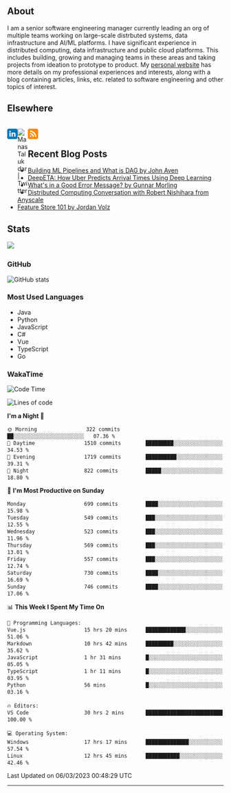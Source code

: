 ## About

I am a senior software engineering manager currently leading an org of multiple teams working on large-scale distrbuted systems, data infrastructure and AI/ML platforms. I have significant experience in distributed computing, data infrastructure and public cloud platforms. This includes building, growing and managing teams in these areas and taking projects from ideation to prototype to product. My [personal website](https://manastalukdar.github.io/) has more details on my professional experiences and interests, along with a blog containing articles, links, etc. related to software engineering and other topics of interest.

## Elsewhere

</br>

<a href="https://www.linkedin.com/in/manastalukdar" target="_blank">
  <img align="left" alt="Manas Talukdar | Linkedin" width="24px" src="https://raw.githubusercontent.com/edent/SuperTinyIcons/master/images/svg/linkedin.svg" />
</a>
<a href="https://www.twitter.com/manastalukdar" target="_blank">
  <img align="left" alt="Manas Talukdar | Twitter" width="24px" src="https://github.com/TheDudeThatCode/TheDudeThatCode/blob/master/Assets/Twitter.svg" />
</a>
<a href="https://manastalukdar.github.io/" target="_blank">
  <img align="left" alt="Manas Talukdar | Website" width="24px" src="https://github.com/edent/SuperTinyIcons/blob/master/images/svg/rss.svg" />
</a>

</br>

## Recent Blog Posts

<!-- BLOG:START -->
- [Building ML Pipelines and What is DAG by John Aven](https://manastalukdar.github.io/blog/2022/03/21/building-ml-pipelines-dag/)
- [DeepETA: How Uber Predicts Arrival Times Using Deep Learning](https://manastalukdar.github.io/blog/2022/03/21/deepeta-uber-predicts-arrival-times-deep-learning/)
- [What&#39;s in a Good Error Message? by Gunnar Morling](https://manastalukdar.github.io/blog/2022/02/11/good-error-message-gunnar-morling/)
- [Distributed Computing Conversation with Robert Nishihara from Anyscale](https://manastalukdar.github.io/blog/2022/01/24/distributed-computing-conversation-robert-nishihara-anyscale/)
- [Feature Store 101 by Jordan Volz](https://manastalukdar.github.io/blog/2022/01/22/feature-store-101-jordan-volz/)
<!-- BLOG:END -->

## Stats

![](https://komarev.com/ghpvc/?username=manastalukdar)

### GitHub

![GitHub stats](https://github-readme-stats.vercel.app/api?username=manastalukdar&show_icons=true&hide_border=true&hide_rank=true&hide_title=true&icon_color=79ff97&text_color=cecac3&bg_color=4d4b4b)

### Most Used Languages

- Java
- Python
- JavaScript
- C#
- Vue
- TypeScript
- Go

<!--
![Top Langs](https://github-readme-stats.vercel.app/api/top-langs/?username=manastalukdar&layout=compact&hide_border=true&hide_title=true&icon_color=79ff97&text_color=cecac3&bg_color=4d4b4b)
-->

### WakaTime

<!--START_SECTION:waka-->
![Code Time](http://img.shields.io/badge/Code%20Time-3%2C414%20hrs%2045%20mins-blue)

![Lines of code](https://img.shields.io/badge/From%20Hello%20World%20I%27ve%20Written-5.6%20million%20lines%20of%20code-blue)

**I'm a Night 🦉** 

```text
🌞 Morning                322 commits         ██░░░░░░░░░░░░░░░░░░░░░░░   07.36 % 
🌆 Daytime                1510 commits        █████████░░░░░░░░░░░░░░░░   34.53 % 
🌃 Evening                1719 commits        ██████████░░░░░░░░░░░░░░░   39.31 % 
🌙 Night                  822 commits         █████░░░░░░░░░░░░░░░░░░░░   18.80 % 
```
📅 **I'm Most Productive on Sunday** 

```text
Monday                   699 commits         ████░░░░░░░░░░░░░░░░░░░░░   15.98 % 
Tuesday                  549 commits         ███░░░░░░░░░░░░░░░░░░░░░░   12.55 % 
Wednesday                523 commits         ███░░░░░░░░░░░░░░░░░░░░░░   11.96 % 
Thursday                 569 commits         ███░░░░░░░░░░░░░░░░░░░░░░   13.01 % 
Friday                   557 commits         ███░░░░░░░░░░░░░░░░░░░░░░   12.74 % 
Saturday                 730 commits         ████░░░░░░░░░░░░░░░░░░░░░   16.69 % 
Sunday                   746 commits         ████░░░░░░░░░░░░░░░░░░░░░   17.06 % 
```


📊 **This Week I Spent My Time On** 

```text
💬 Programming Languages: 
Vue.js                   15 hrs 20 mins      █████████████░░░░░░░░░░░░   51.06 % 
Markdown                 10 hrs 42 mins      █████████░░░░░░░░░░░░░░░░   35.62 % 
JavaScript               1 hr 31 mins        █░░░░░░░░░░░░░░░░░░░░░░░░   05.05 % 
TypeScript               1 hr 11 mins        █░░░░░░░░░░░░░░░░░░░░░░░░   03.95 % 
Python                   56 mins             █░░░░░░░░░░░░░░░░░░░░░░░░   03.16 % 

🔥 Editors: 
VS Code                  30 hrs 2 mins       █████████████████████████   100.00 % 

💻 Operating System: 
Windows                  17 hrs 17 mins      ██████████████░░░░░░░░░░░   57.54 % 
Linux                    12 hrs 45 mins      ███████████░░░░░░░░░░░░░░   42.46 % 
```


 Last Updated on 06/03/2023 00:48:29 UTC
<!--END_SECTION:waka-->

---

<!--

**manastalukdar/manastalukdar** is a ✨ _special_ ✨ repository because its `README.md` (this file) appears on your GitHub profile.

Here are some ideas to get you started:

- 🔭 I’m currently working on ...
- 🌱 I’m currently learning ...
- 👯 I’m looking to collaborate on ...
- 🤔 I’m looking for help with ...
- 💬 Ask me about ...
- 📫 How to reach me: ...
- 😄 Pronouns: ...
- ⚡ Fun fact: ...
-->
